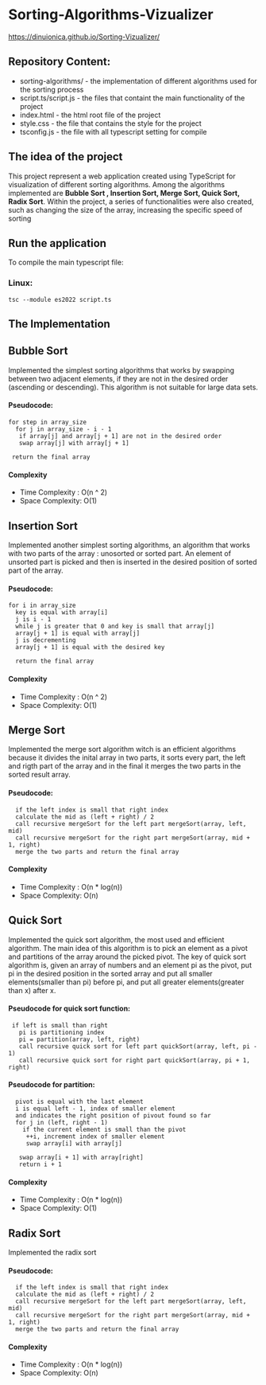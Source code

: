 # Sorting-Algorithms-Vizualizer

https://dinuionica.github.io/Sorting-Vizualizer/
##  Repository Content:

 - sorting-algorithms/    - the implementation of different algorithms used for the sorting process
 - script.ts/script.js    - the files that containt the main functionality of the project
 - index.html             - the html root file of the project
 - style.css              - the file that contains the style for the project
 - tsconfig.js            - the file with all typescript setting for compile

## The idea of the project

This project represent a web application created using TypeScript for visualization of different sorting algorithms. 
Among the algorithms implemented are **Bubble Sort , Insertion Sort, Merge Sort, Quick Sort, Radix Sort**. Within the project,
a series of functionalities were also created, such as changing the size of the array, increasing the specific speed of sorting
 
## Run the application

To compile the main typescript file:

### Linux: 
```
tsc --module es2022 script.ts
```
## The Implementation

## Bubble Sort
Implemented the simplest sorting algorithms that works by swapping between two adjacent elements, if they are not in the desired order (ascending or descending). This algorithm is not suitable for large data sets.
#### Pseudocode: 
```
for step in array_size
  for j in array_size - i - 1
   if array[j] and array[j + 1] are not in the desired order
   swap array[j] with array[j + 1]
  
 return the final array
```
#### Complexity
* Time Complexity : O(n ^ 2)
* Space Complexity: O(1)

## Insertion Sort
Implemented another simplest sorting algorithms, an algorithm that works with two parts of the array : unosorted or sorted part. An element of
unsorted part is picked and then is inserted in the desired position of sorted part of the array.

#### Pseudocode: 
```
for i in array_size
  key is equal with array[i]
  j is i - 1
  while j is greater that 0 and key is small that array[j]
  array[j + 1] is equal with array[j]
  j is decrementing
  array[j + 1] is equal with the desired key
  
  return the final array
```

#### Complexity
* Time Complexity : O(n ^ 2)
* Space Complexity: O(1)

## Merge Sort
Implemented the merge sort algorithm witch is an efficient algorithms because it divides the inital array in two parts, it sorts every part,
the left and rigth part of the array and in the final it merges the two parts in the sorted result array.

#### Pseudocode: 
```
  if the left index is small that right index
  calculate the mid as (left + right) / 2
  call recursive mergeSort for the left part mergeSort(array, left, mid)
  call recursive mergeSort for the right part mergeSort(array, mid + 1, right)
  merge the two parts and return the final array
```

#### Complexity
* Time Complexity : O(n * log(n))
* Space Complexity: O(n)


## Quick Sort
Implemented the quick sort algorithm, the most used and efficient algorithm. The main idea of this algorithm is to pick an element as a pivot and partitions of the array around the picked pivot. The key of quick sort algorithm is, given an array of numbers and an element pi as the pivot, put pi in the desired position in the sorted array and put all smaller elements(smaller than pi) before pi, and put all greater elements(greater than x) after x.

#### Pseudocode for quick sort function: 
```
 if left is small than right
   pi is partitioning index
   pi = partition(array, left, right)
   call recursive quick sort for left part quickSort(array, left, pi - 1)
   call recursive quick sort for right part quickSort(array, pi + 1, right)
```
#### Pseudocode for partition: 
```
  pivot is equal with the last element
  i is equal left - 1, index of smaller element
  and indicates the right position of pivout found so far
  for j in (left, right - 1)
    if the current element is small than the pivot
     ++i, increment index of smaller element
     swap array[i] with array[j]
   
   swap array[i + 1] with array[right]
   return i + 1
```

#### Complexity
* Time Complexity : O(n * log(n))
* Space Complexity: O(1)

## Radix Sort
Implemented the radix sort

#### Pseudocode: 
```
  if the left index is small that right index
  calculate the mid as (left + right) / 2
  call recursive mergeSort for the left part mergeSort(array, left, mid)
  call recursive mergeSort for the right part mergeSort(array, mid + 1, right)
  merge the two parts and return the final array
```

#### Complexity
* Time Complexity : O(n * log(n))
* Space Complexity: O(n)


